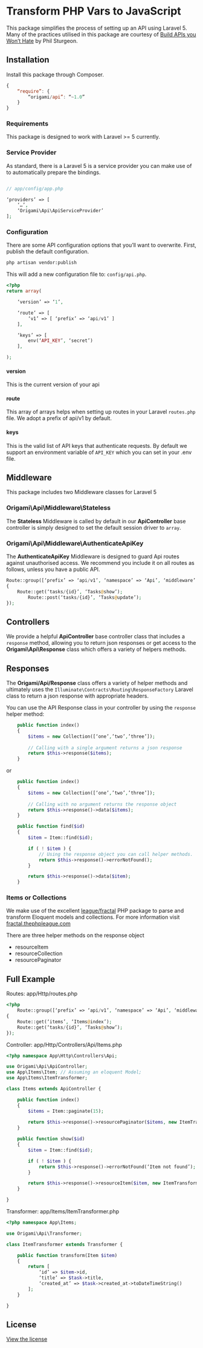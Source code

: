 # Transform PHP Vars to JavaScript

This package simplifies the process of setting up an API using Laravel 5. Many of the practices utilised in this package are courtesy of [Build APIs you Won’t Hate](https://leanpub.com/build-apis-you-wont-hate) by Phil Sturgeon.

## Installation

Install this package through Composer.

```js
{
    “require”: {
		“origami/api”: “~1.0”
	}
}
```

### Requirements

This package is designed to work with Laravel >= 5 currently.

### Service Provider

As standard, there is a Laravel 5 is a service provider you can make use of to automatically prepare the bindings.

```php

// app/config/app.php

‘providers’ => [
    ‘…’,
    ‘Origami\Api\ApiServiceProvider’
];
```

### Configuration

There are some API configuration options that you’ll want to overwrite. First, publish the default configuration.

```bash
php artisan vendor:publish
```

This will add a new configuration file to: `config/api.php`.

```php
<?php
return array(

	‘version’ => ‘1’,

	‘route’ => [
		‘v1’ => [ ‘prefix’ => ‘api/v1’ ]
	],

	‘keys’ => [
		env(‘API_KEY’, ‘secret’)
	],

);
```

#### version

This is the current version of your api

#### route

This array of arrays helps when setting up routes in your Laravel `routes.php` file. We adopt a prefix of api/v1 by default.

#### keys

This is the valid list of API keys that authenticate requests. By default we support an environment variable of `API_KEY` which you can set in your .env file.

## Middleware

This package includes two Middleware classes for Laravel 5

### Origami\Api\Middleware\Stateless

The **Stateless** Middleware is called by default in our **ApiController** base controller is simply designed to set the default session driver to `array`.

### Origami\Api\Middleware\AuthenticateApiKey

The **AuthenticateApiKey** Middleware is designed to guard Api routes against unauthorised access. We recommend you include it on all routes as follows, unless you have a public API.

```php
Route::group([‘prefix’ => ‘api/v1’, ‘namespace’ => ‘Api’, ‘middleware’ => ‘Origami\Api\Middleware\AuthenticateApiKey’], function()
{
    Route::get(‘tasks/{id}’, ‘Tasks@show’);
		Route::post(‘tasks/{id}’, ‘Tasks@update’);
});
```

## Controllers

We provide a helpful **ApiController** base controller class that includes a `response` method, allowing you to return json responses or get access to the **Origami\Api\Response** class which offers a variety of helpers methods.


## Responses

The **Origami/Api/Response** class offers a variety of helper methods and ultimately uses the `Illuminate\Contracts\Routing\ResponseFactory` Laravel class to return a json response with appropriate headers.

You can use the API Response class in your controller by using the `response` helper method:

```php
	public function index()
	{
		$items = new Collection([‘one’,’two’,’three’]);
		
		// Calling with a single argument returns a json response
		return $this->response($items);
	}
```

or 

```php
	public function index()
	{
		$items = new Collection([‘one’,’two’,’three’]);
		
		// Calling with no argument returns the response object
		return $this->response()->data($items);
	}

	public function find($id)
	{
		$item = Item::find($id);

		if ( ! $item ) {
			// Using the response object you can call helper methods.
			return $this->response()->errorNotFound();
		} 

		return $this->response()->data($item);
	}
```

### Items or Collections

We make use of the excellent [league/fractal](https://github.com/thephpleague/fractal) PHP package to parse and transform Eloquent models and collections. For more information visit [fractal.thephpleague.com](http://fractal.thephpleague.com/)

There are three helper methods on the response object 

* resourceItem
* resourceCollection
* resourcePaginator

## Full Example

Routes: app/Http/routes.php
```php
<?php
	Route::group([‘prefix’ => ‘api/v1’, ‘namespace’ => ‘Api’, ‘middleware’ => ‘Origami\Api\Middleware\AuthenticateApiKey’], function()
{
    Route::get(‘items’, ‘Items@index’);
    Route::get(‘tasks/{id}’, ‘Tasks@show’);
});
```

Controller: app/Http/Controllers/Api/Items.php
```php
<?php namespace App\Http\Controllers\Api;

use Origami\Api\ApiController;
use App\Items\Item; // Assuming an eloquent Model;
use App\Items\ItemTransformer;

class Items extends ApiController {

	public function index()
	{
		$items = Item::paginate(15);
		
		return $this->response()->resourcePaginator($items, new ItemTransformer);
	}

	public function show($id)
	{
		$item = Item::find($id);

		if ( ! $item ) {
			return $this->response()->errorNotFound(‘Item not found’);
		}

		return $this->response()->resourceItem($item, new ItemTransformer);
	}

}
```

Transformer: app/Items/ItemTransformer.php
```php
<?php namespace App\Items;

use Origami\Api\Transformer;

class ItemTransformer extends Transformer {

    public function transform(Item $item)
    {
        return [
            ‘id’ => $item->id,
            ‘title’ => $task->title,
            ‘created_at’ => $task->created_at->toDateTimeString()
        ];
    }

}
```


## License

[View the license](http://github.com/papertank/origami-api/blob/master/LICENSE)